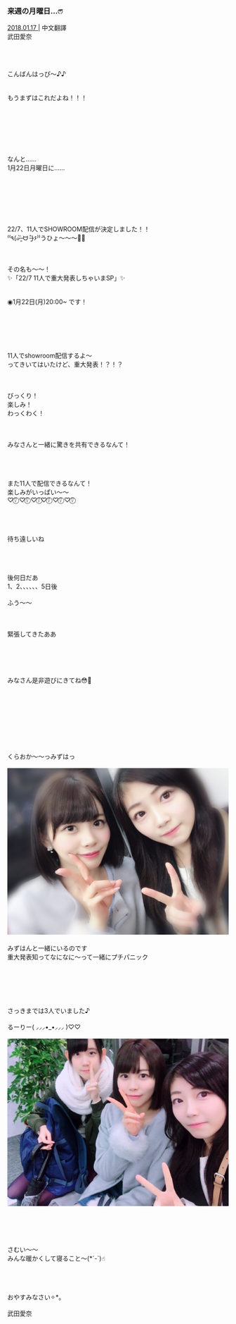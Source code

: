 ### 来週の月曜日…ෆ̈
<a target="_blank" rel="noreferrer noopener" href="http://blog.nanabunnonijyuuni.com/s/n227/diary/detail/327?ima=3212&cd=blog">2018.01.17 </a>| 中文翻譯<a target="_blank" rel="noreferrer noopener" href=""></a><br>
武田愛奈<br>
<p><br><br><br>
こんばんはっぴ〜♪♪<br><br><br>
もうまずはこれだよね！！！<br><br><br><br><br><br><br><br>
なんと……<br>
1月22日月曜日に……<br><br><br><br><br><br><br><br>
22/7、11人でSHOWROOM配信が決定しました！！<br>
⁽⁽٩(๑˃̶͈̀ ᗨ ˂̶͈́)۶⁾⁾うひょ〜〜〜💓💓<br><br><br><br>
その名も〜〜！<br>
✨「22/7 11人で重大発表しちゃいまSP」✨<br><br><br>
 ◉1月22日(月)20:00~ です！<br><br><br><br><br><br><br>
11人でshowroom配信するよ〜<br>
ってきいてはいたけど、重大発表！？！？<br><br><br><br>
びっくり！<br>
楽しみ！<br>
わっくわく！<br><br><br><br>
みなさんと一緒に驚きを共有できるなんて！<br><br><br><br><br>
また11人で配信できるなんて！<br>
楽しみがいっぱい〜〜<br>
♡︎⍢⃝︎ ♡︎⍢⃝︎ ♡︎⍢⃝︎♡︎⍢⃝︎ ♡︎⍢⃝︎ ♡︎⍢⃝︎<br><br><br><br><br>
待ち遠しいね<br><br><br><br><br>
後何日だあ<br>
1、2、、、、、、5日後<br><br>
ふう〜〜<br><br><br><br>
緊張してきたああ<br><br><br><br><br><br>
みなさん是非遊びにきてね😳🐾<br><br><br><br><br><br><br><br><br><br>
くらおか〜〜っみずはっ<br><br>
<img src="../../../../../Album/Backup/Blog/Aina/Jan2018/20180117_2_Blog_Aina_1.jpg"><br><br>
みずはんと一緒にいるのです<br>
重大発表知ってなになに〜って一緒にプチパニック<br><br><br><br><br><br><br>
さっきまでは3人でいました♪<br><br>
るーりー( ⸝⸝⸝•_•⸝⸝⸝ )♡︎♡︎<br><br>
<img src="../../../../../Album/Backup/Blog/Aina/Jan2018/20180117_2_Blog_Aina_2.jpg"><br><br><br><br><br><br>
さむい〜〜<br>
みんな暖かくして寝ること〜(*´-`)☝︎<br><br><br><br><br>
おやすみなさい✧︎*。<br><br>
武田愛奈</p>